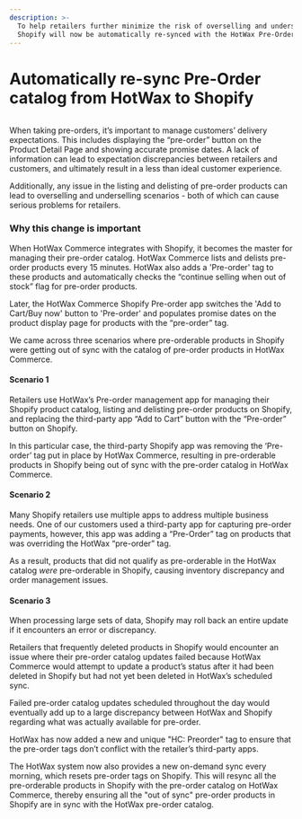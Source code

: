 ```yaml
---
description: >-
  To help retailers further minimize the risk of overselling and underselling,
  Shopify will now be automatically re-synced with the HotWax Pre-Order catalog.
---
```


# Automatically re-sync Pre-Order catalog from HotWax to Shopify

<figure><img src="https://www.hotwax.co/hubfs/Product%20Updates%20and%20Release%20Notes/2022/April%20and%20May%202022/Product%20Updates/Featured%20image/Automatically%20re-sync%20Pre-Order%20catalog%20from%20HotWax%20to%20Shopify.png" alt=""><figcaption></figcaption></figure>

&#x20;When taking pre-orders, it’s important to manage customers’ delivery expectations. This includes displaying the “pre-order” button on the Product Detail Page and showing accurate promise dates. A lack of information can lead to expectation discrepancies between retailers and customers, and ultimately result in a less than ideal customer experience.&#x20;

Additionally, any issue in the listing and delisting of pre-order products can lead to overselling and underselling scenarios - both of which can cause serious problems for retailers.&#x20;

### Why this change is important

When HotWax Commerce integrates with Shopify, it becomes the master for managing their pre-order catalog. HotWax Commerce lists and delists pre-order products every 15 minutes. HotWax also adds a 'Pre-order' tag to these products and automatically checks the “continue selling when out of stock” flag for pre-order products.&#x20;

Later, the HotWax Commerce Shopify Pre-order app switches the 'Add to Cart/Buy now' button to 'Pre-order' and populates promise dates on the product display page for products with the “pre-order” tag.

We came across three scenarios where pre-orderable products in Shopify were getting out of sync with the catalog of pre-order products in HotWax Commerce.&#x20;

#### Scenario 1

Retailers use HotWax’s Pre-order management app for managing their Shopify product catalog, listing and delisting pre-order products on Shopify, and replacing the third-party app “Add to Cart” button with the “Pre-order” button on Shopify.

In this particular case, the third-party Shopify app was removing the ‘Pre-order’ tag put in place by HotWax Commerce, resulting in pre-orderable products in Shopify being out of sync with the pre-order catalog in HotWax Commerce.

#### Scenario 2

Many Shopify retailers use multiple apps to address multiple business needs. One of our customers used a third-party app for capturing pre-order payments, however, this app was adding a “Pre-Order” tag on products that was overriding the HotWax “pre-order” tag.&#x20;

As a result, products that did not qualify as pre-orderable in the HotWax catalog _were_ pre-orderable in Shopify, causing inventory discrepancy and order management issues.&#x20;

#### Scenario 3

When processing large sets of data, Shopify may roll back an entire update if it encounters an error or discrepancy.&#x20;

Retailers that frequently deleted products in Shopify would encounter an issue where their pre-order catalog updates failed because HotWax Commerce would attempt to update a product’s status after it had been deleted in Shopify but had not yet been deleted in HotWax’s scheduled sync.

Failed pre-order catalog updates scheduled throughout the day would eventually add up to a large discrepancy between HotWax and Shopify regarding what was actually available for pre-order.

HotWax has now added a new and unique  "HC: Preorder" tag to ensure that the pre-order tags don’t conflict with the retailer’s third-party apps.

The HotWax system now also provides a new on-demand sync every morning, which resets pre-order tags on Shopify. This will resync all the pre-orderable products in Shopify with the pre-order catalog on HotWax Commerce, thereby ensuring all the "out of sync" pre-order products in Shopify are in sync with the HotWax pre-order catalog.

